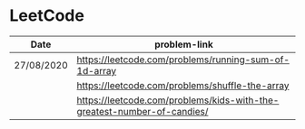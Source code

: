 # LeetCode

| Date       | problem-link |
|------------|--------------|
| 27/08/2020 |  https://leetcode.com/problems/running-sum-of-1d-array  |
|            |  https://leetcode.com/problems/shuffle-the-array  |
|            |  https://leetcode.com/problems/kids-with-the-greatest-number-of-candies/            |
